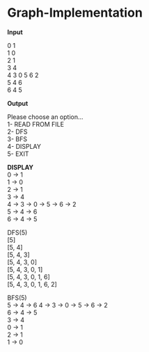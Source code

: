 # Graph-Implementation
  
**Input**  
  
0 1  
1 0  
2 1  
3 4  
4 3 0 5 6 2  
5 4 6  
6 4 5  
  
**Output**  

Please choose an option...  
1- READ FROM FILE  
2- DFS  
3- BFS  
4- DISPLAY  
5- EXIT  

  
**DISPLAY**  
0 -> 1  
1 -> 0  
2 -> 1  
3 -> 4  
4 -> 3 -> 0 -> 5 -> 6 -> 2  
5 -> 4 -> 6  
6 -> 4 -> 5   
  
DFS(5)  
[5]  
[5, 4]  
[5, 4, 3]  
[5, 4, 3, 0]  
[5, 4, 3, 0, 1]  
[5, 4, 3, 0, 1, 6]  
[5, 4, 3, 0, 1, 6, 2]  
  
BFS(5)  
5 -> 4 -> 6 
4 -> 3 -> 0 -> 5 -> 6 -> 2  
6 -> 4 -> 5  
3 -> 4  
0 -> 1  
2 -> 1  
1 -> 0  
